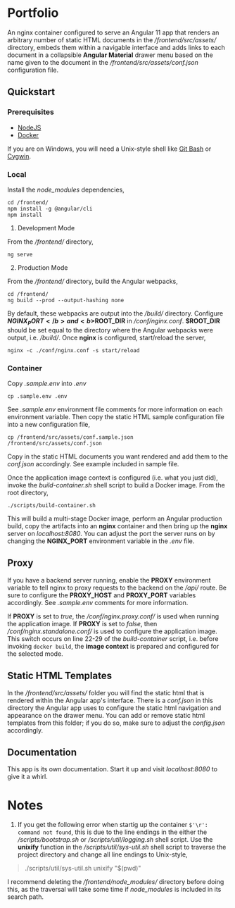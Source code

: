 # Portfolio

An nginx container configured to serve an Angular 11 app that renders an arbitrary number of static HTML documents in the <i>/frontend/src/assets/</i> directory, embeds them within a navigable interface and adds links to each document in a collapsible <b>Angular Material</b> drawer menu based on the name given to the document in the <i>/frontend/src/assets/conf.json</i> configuration file. 

## Quickstart

### Prerequisites

- [NodeJS](https://nodejs.org/en/download/)
- [Docker](https://docs.docker.com/get-docker/)

If you are on Windows, you will need a Unix-style shell like [Git Bash](https://git-scm.com/download/win) or [Cygwin](https://www.cygwin.com/).

### Local

Install the <i>node_modules</i> dependencies,

`cd /frontend/`<br>
`npm install -g @angular/cli`<br>
`npm install`

1. Development Mode

From the <i>/frontend/</i> directory,

`ng serve`

2. Production Mode

From the <i>/frontend/</i> directory, build the Angular webpacks,

`cd /frontend/`<br>
`ng build --prod --output-hashing none`<br>

By default, these webpacks are output into the <i>/build/</i> directory. Configure <b>$NGINX_PORT</b> and <b>$ROOT_DIR</b> in <i>/conf/nginx.conf</i>. <b>$ROOT_DIR</b> should be set equal to the directory where the Angular webpacks were output, i.e. <i>/build/</i>. Once <b>nginx</b> is configured, start/reload the server,

`nginx -c ./conf/nginx.conf -s start/reload`<br>

### Container

Copy <i>.sample.env</i> into <i>.env</i>

`cp .sample.env .env`

See <i>.sample.env</i> environment file comments for more information on each environment variable. Then copy the static HTML sample configuration file into a new configuration file,

`cp /frontend/src/assets/conf.sample.json /frontend/src/assets/conf.json`

Copy in the static HTML documents you want rendered and add them to the <i>conf.json</i> accordingly. See example included in sample file. 

Once the application image context is configured (i.e. what you just did), invoke the <i>build-container.sh</i> shell script to build a Docker image. From the root directory,

`./scripts/build-container.sh`

This will build a multi-stage Docker image, perform an Angular production build, copy the artifacts into an <b>nginx</b> container and then bring up the <b>nginx</b> server on <i>localhost:8080</i>. You can adjust the port the server runs on by changing the <b>NGINX_PORT</b> environment variable in the <i>.env</i> file.

## Proxy 

If you have a backend server running, enable the <b>PROXY</b> environment variable to tell nginx to proxy requests to the backend on the <i>/api/</i> route. Be sure to configure the <b>PROXY_HOST</b> and <b>PROXY_PORT</b> variables accordingly. See <i>.sample.env</i> comments for more information.

If <b>PROXY</b> is set to <i>true</i>, the <i>/conf/nginx.proxy.conf/</i> is used when running the application image. If <b>PROXY</b> is set to <i>false</i>, then <i>/conf/nginx.standalone.conf/</i> is used to configure the application image. This switch occurs on line 22-29 of the <i>build-container</i> script, i.e. before invoking `docker build`, the <b>image context</b> is prepared and configured for the selected mode.

## Static HTML Templates

In the <i>/frontend/src/assets/</i> folder you will find the static html that is rendered within the Angular app's interface. There is a <i>conf.json</i> in this directory the Angular app uses to configure the static html navigation and appearance on the drawer menu. You can add or remove static html templates from this folder; if you do so, make sure to adjust the <i>config.json</i> accordingly. 


## Documentation

This app is its own documentation. Start it up and visit <i>localhost:8080</i> to give it a whirl.

# Notes

1. If you get the following error when startig up the container `$'\r': command not found`, this is due to the line endings in the either the <i>/scripts/bootstrap.sh</i> or <i>/scripts/util/logging.sh</i> shell script. Use the <b>unixify</b> function in the <i>/scripts/util/sys-util.sh</i> shell script to traverse the project directory and change all line endings to Unix-style, 

> ./scripts/util/sys-util.sh unixify "$(pwd)"

I recommend deleting the <i>/frontend/node_modules/</i> directory before doing this, as the traversal will take some time if <i>node_modules</i> is included in its search path.